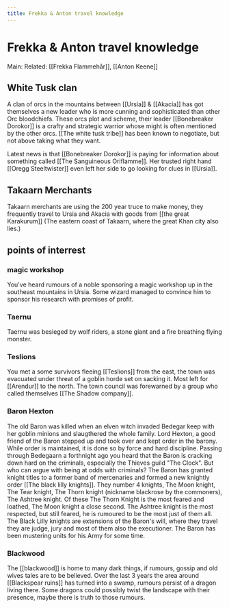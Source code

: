 ---title: Frekka & Anton travel knowledge---
# Frekka & Anton travel knowledge
Main:
Related: [[Frekka Flammehår]], [[Anton Keene]]

## White Tusk clan
A clan of orcs in the mountains between [[Ursia]] & [[Akacia]] has got themselves a new leader who is more cunning and sophisticated than other Orc bloodchiefs. These orcs plot and scheme, their leader [[Bonebreaker Dorokor]] is a crafty and strategic warrior whose might is often mentioned by the other orcs. [[The white tusk tribe]] has been known to negotiate, but not above taking what they want.

Latest news is that [[Bonebreaker Dorokor]] is paying for information about something called [[The Sanguineous Oriflamme]]. Her trusted right hand [[Oregg Steeltwister]] even left her side to go looking for clues in [[Ursia]].

## Takaarn Merchants
Takaarn merchants are using the 200 year truce to make money, they frequently travel to Ursia and Akacia with goods from [[the great Karakurum]] (The eastern coast of Takaarn, where the great Khan city also lies.)

## points of interrest
### magic workshop 
You've heard rumours of a noble sponsoring a magic workshop up in the southeast mountains in Ursia. Some wizard managed to convince him to sponsor his research with promises of profit.

### Taernu
Taernu was besieged by wolf riders, a stone giant and a fire breathing flying monster.

### Teslions
You met a some survivors fleeing [[Teslions]] from the east, the town was evacuated under threat of a goblin horde set on sacking it. Most left for [[Arendur]] to the north. The town council was forewarned by a group who called themselves [[The Shadow company]]. 

### Baron Hexton
The old Baron was killed when an elven witch invaded Bedegar keep with her goblin minions and slaugthered the whole family. Lord Hexton, a good friend of the Baron stepped up and took over and kept order in the barony. While order is maintained, it is done so by force and hard discipline. Passing through Bedegaarn a forthnight ago you heard that the Baron is cracking down hard on the criminals, especially the Thieves guild "The Clock". But who can argue with being at odds with criminals?
	The Baron has granted knight titles to a former band of mercenaries and formed a new knightly order [[The black lilly knights]]. They number 4 knights, The Moon knight, The Tear knight, The Thorn knight (nickname blackrose by the commoners), The Ashtree knight. Of these The Thorn Knight is the most feared and loathed, The Moon knight a close second. The Ashtree knight is the most respected, but still feared, he is rumoured to be the most just of them all. The Black Lilly knights are extensions of the Baron's will, where they travel they are judge, jury and most of them also the executioner.
The Baron has been mustering units for his Army for some time.

### Blackwood
The [[blackwood]] is home to many dark things, if rumours, gossip and old wives tales are to be believed. Over the last 3 years the area around [[Blackspear ruins]] has turned into a swamp, rumours persist of a dragon living there. Some dragons could possibly twist the landscape with their presence, maybe there is truth to those rumours.

